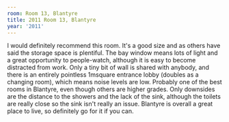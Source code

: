 ```yaml
---
room: Room 13, Blantyre
title: 2011 Room 13, Blantyre
year: '2011'
---
```


I would definitely recommend this room. It's a good size and as others have said the storage space is plentiful. The bay window means lots of light and a great opportunity to people-watch, although it is easy to become distracted from work. Only a tiny bit of wall is shared with anybody, and there is an entirely pointless 1msquare entrance lobby (doubles as a changing room), which means noise levels are low. Probably one of the best rooms in Blantyre, even though others are higher grades. Only downsides are the distance to the showers and the lack of the sink, although the toilets are really close so the sink isn't really an issue. Blantyre is overall a great place to live, so definitely go for it if you can.